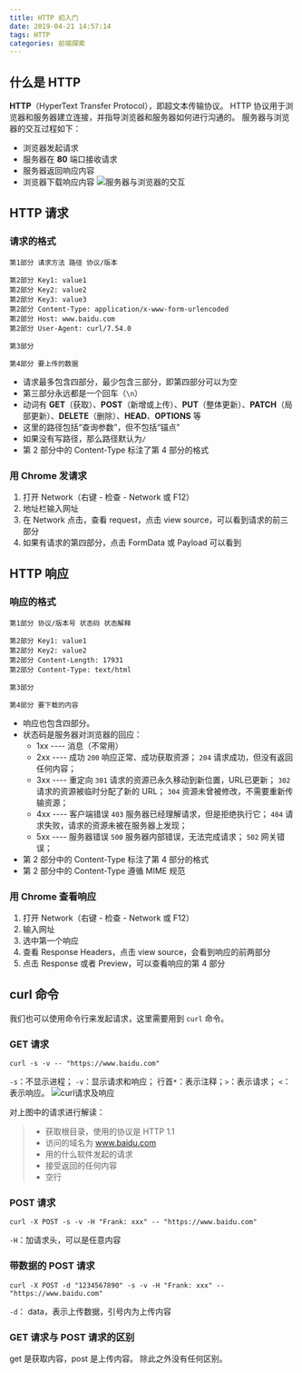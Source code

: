 ```yaml
---
title: HTTP 初入门
date: 2019-04-21 14:57:14
tags: HTTP
categories: 前端探索
---
```


## 什么是 HTTP

**HTTP**（HyperText Transfer Protocol），即超文本传输协议。
HTTP 协议用于浏览器和服务器建立连接，并指导浏览器和服务器如何进行沟通的。
服务器与浏览器的交互过程如下：
+ 浏览器发起请求
+ 服务器在 **80** 端口接收请求
+ 服务器返回响应内容
+ 浏览器下载响应内容
![服务器与浏览器的交互](https://upload-images.jianshu.io/upload_images/13038962-b053f21889824234.jpg?imageMogr2/auto-orient/strip%7CimageView2/2/w/1240)

## HTTP 请求
### 请求的格式
```
第1部分 请求方法 路径 协议/版本

第2部分 Key1: value1
第2部分 Key2: value2
第2部分 Key3: value3
第2部分 Content-Type: application/x-www-form-urlencoded
第2部分 Host: www.baidu.com
第2部分 User-Agent: curl/7.54.0

第3部分 

第4部分 要上传的数据
```
+ 请求最多包含四部分，最少包含三部分，即第四部分可以为空
+ 第三部分永远都是一个回车（`\n`）
+ 动词有 **GET**（获取）、**POST**（新增或上传）、**PUT**（整体更新）、**PATCH**（局部更新）、**DELETE**（删除）、**HEAD**、**OPTIONS** 等
+ 这里的路径包括“查询参数”，但不包括“锚点”
+ 如果没有写路径，那么路径默认为`/`
+ 第 2 部分中的 Content-Type 标注了第 4 部分的格式

### 用 Chrome 发请求
1. 打开 Network（右键 - 检查 - Network 或 F12）
2. 地址栏输入网址
3. 在 Network 点击，查看 request，点击 view source，可以看到请求的前三部分
4. 如果有请求的第四部分，点击 FormData 或 Payload 可以看到

## HTTP 响应
### 响应的格式
```
第1部分 协议/版本号 状态码 状态解释

第2部分 Key1: value1
第2部分 Key2: value2
第2部分 Content-Length: 17931
第2部分 Content-Type: text/html

第3部分

第4部分 要下载的内容
```
+ 响应也包含四部分。
+ 状态码是服务器对浏览器的回应：
    - 1xx ---- 消息（不常用）
    - 2xx ---- 成功
    `200` 响应正常、成功获取资源；
    `204` 请求成功，但没有返回任何内容；
    - 3xx ---- 重定向
    `301` 请求的资源已永久移动到新位置，URL已更新；
    `302` 请求的资源被临时分配了新的 URL；
    `304` 资源未曾被修改，不需要重新传输资源；
    - 4xx ---- 客户端错误
    `403` 服务器已经理解请求，但是拒绝执行它；
    `404` 请求失败，请求的资源未被在服务器上发现；
    - 5xx ---- 服务器错误
    `500` 服务器内部错误，无法完成请求；
    `502` 网关错误；
+ 第 2 部分中的 Content-Type 标注了第 4 部分的格式
+ 第 2 部分中的 Content-Type 遵循 MIME 规范

### 用 Chrome 查看响应
1. 打开 Network（右键 - 检查 - Network 或 F12）
2. 输入网址
3. 选中第一个响应
4. 查看 Response Headers，点击 view source，会看到响应的前两部分
5. 点击 Response 或者 Preview，可以查看响应的第 4 部分

## curl 命令
我们也可以使用命令行来发起请求，这里需要用到 `curl` 命令。
### GET 请求
```
curl -s -v -- "https://www.baidu.com"
```
`-s`：不显示进程； `-v`：显示请求和响应；
行首`*`：表示注释；`>`：表示请求； `<`：表示响应。
![curl请求及响应](https://upload-images.jianshu.io/upload_images/13038962-a08294355a9ea48e.png?imageMogr2/auto-orient/strip%7CimageView2/2/w/1240)

对上图中的请求进行解读：
>+ 获取根目录，使用的协议是 HTTP 1.1
>+ 访问的域名为 www.baidu.com
>+ 用的什么软件发起的请求
>+ 接受返回的任何内容
>+ 空行

### POST 请求
```
curl -X POST -s -v -H "Frank: xxx" -- "https://www.baidu.com"
```
`-H`：加请求头，可以是任意内容

### 带数据的 POST 请求
```
curl -X POST -d "1234567890" -s -v -H "Frank: xxx" --"https://www.baidu.com"
```
`-d`： data，表示上传数据，引号内为上传内容

### GET 请求与 POST 请求的区别
get 是获取内容，post 是上传内容。
除此之外没有任何区别。